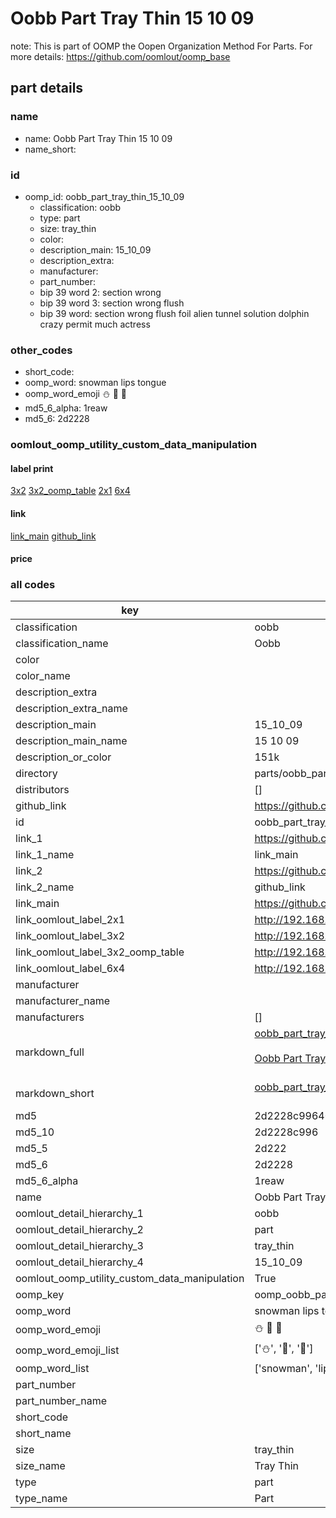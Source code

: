 # Oobb Part Tray Thin 15 10 09  

note: This is part of OOMP the Oopen Organization Method For Parts. For more details: https://github.com/oomlout/oomp_base

##  part details





### name
* name: Oobb Part Tray Thin 15 10 09
* name_short: 
### id
* oomp_id: oobb_part_tray_thin_15_10_09
  * classification: oobb
  * type: part
  * size: tray_thin
  * color: 
  * description_main: 15_10_09
  * description_extra: 
  * manufacturer: 
  * part_number: 
  * bip 39 word 2: section wrong
  * bip 39 word 3: section wrong flush
  * bip 39 word: section wrong flush foil alien tunnel solution dolphin crazy permit much actress

### other_codes
* short_code: 
* oomp_word: snowman lips tongue
* oomp_word_emoji :snowman: :lips: :tongue:
* md5_6_alpha: 1reaw
* md5_6: 2d2228






### oomlout_oomp_utility_custom_data_manipulation
#### label print
[3x2](http://192.168.1.245:1112/?label=oomp%201reaw)
[3x2_oomp_table](http://192.168.1.107:1112/?label=oomp%201reaw)
[2x1](http://192.168.1.242:1112/?label=oomp%201reaw)
[6x4](http://192.168.1.55:1112/?label=oomp%201reaw)    

#### link

[link_main](https://github.com/oomlout/oomlout_oomp_current_version_messy/tree/main/parts/oobb_part_tray_thin_15_10_09) [github_link](https://github.com/oomlout/oomlout_oomp_part_src/tree/main/parts/oobb_part_tray_thin_15_10_09)                             

#### price







### all codes 
| key | value |  
| --- | --- |  
| classification | oobb |  
| classification_name | Oobb |  
| color |  |  
| color_name |  |  
| description_extra |  |  
| description_extra_name |  |  
| description_main | 15_10_09 |  
| description_main_name | 15 10 09 |  
| description_or_color | 151k |  
| directory | parts/oobb_part_tray_thin_15_10_09 |  
| distributors | [] |  
| github_link | https://github.com/oomlout/oomlout_oomp_part_src/tree/main/parts/oobb_part_tray_thin_15_10_09 |  
| id | oobb_part_tray_thin_15_10_09 |  
| link_1 | https://github.com/oomlout/oomlout_oomp_current_version_messy/tree/main/parts/oobb_part_tray_thin_15_10_09 |  
| link_1_name | link_main |  
| link_2 | https://github.com/oomlout/oomlout_oomp_part_src/tree/main/parts/oobb_part_tray_thin_15_10_09 |  
| link_2_name | github_link |  
| link_main | https://github.com/oomlout/oomlout_oomp_current_version_messy/tree/main/parts/oobb_part_tray_thin_15_10_09 |  
| link_oomlout_label_2x1 | http://192.168.1.242:1112/?label=oomp%201reaw |  
| link_oomlout_label_3x2 | http://192.168.1.245:1112/?label=oomp%201reaw |  
| link_oomlout_label_3x2_oomp_table | http://192.168.1.107:1112/?label=oomp%201reaw |  
| link_oomlout_label_6x4 | http://192.168.1.55:1112/?label=oomp%201reaw |  
| manufacturer |  |  
| manufacturer_name |  |  
| manufacturers | [] |  
| markdown_full | [oobb_part_tray_thin_15_10_09](https://github.com/oomlout/oomlout_oomp_current_version_messy/tree/main/parts/oobb_part_tray_thin_15_10_09)<br>[](https://github.com/oomlout/oomlout_oomp_current_version_messy/tree/main/parts/oobb_part_tray_thin_15_10_09)<br>[Oobb Part Tray Thin 15 10 09](https://github.com/oomlout/oomlout_oomp_current_version_messy/tree/main/parts/oobb_part_tray_thin_15_10_09)<br><br> |  
| markdown_short | [oobb_part_tray_thin_15_10_09](https://github.com/oomlout/oomlout_oomp_current_version_messy/tree/main/parts/oobb_part_tray_thin_15_10_09)<br><br> |  
| md5 | 2d2228c99640d9dbaa0325a6b3bfae15 |  
| md5_10 | 2d2228c996 |  
| md5_5 | 2d222 |  
| md5_6 | 2d2228 |  
| md5_6_alpha | 1reaw |  
| name | Oobb Part Tray Thin 15 10 09 |  
| oomlout_detail_hierarchy_1 | oobb |  
| oomlout_detail_hierarchy_2 | part |  
| oomlout_detail_hierarchy_3 | tray_thin |  
| oomlout_detail_hierarchy_4 | 15_10_09 |  
| oomlout_oomp_utility_custom_data_manipulation | True |  
| oomp_key | oomp_oobb_part_tray_thin_15_10_09 |  
| oomp_word | snowman lips tongue |  
| oomp_word_emoji | :snowman: :lips: :tongue: |  
| oomp_word_emoji_list | [':snowman:', ':lips:', ':tongue:'] |  
| oomp_word_list | ['snowman', 'lips', 'tongue'] |  
| part_number |  |  
| part_number_name |  |  
| short_code |  |  
| short_name |  |  
| size | tray_thin |  
| size_name | Tray Thin |  
| type | part |  
| type_name | Part |  
